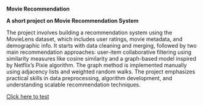 **Movie Recommendation**

**A short project on Movie Recommendation System**

The project involves building a recommendation system using the MovieLens dataset, which includes user ratings, 
movie metadata, and demographic info. It starts with data cleaning and merging, followed by two main recommendation approaches: 
user-item collaborative filtering using similarity measures like cosine similarity and a graph-based model inspired by Netflix’s Pixie algorithm. 
The graph method is implemented manually using adjacency lists and weighted random walks. The project emphasizes practical skills in data preprocessing, 
algorithm development, and understanding scalable recommendation techniques.

<a href = "https://github.com/sbal2911/Movie-Recommendation/blob/main/Code/Programming_Assignment_1.ipynb">Click here to test</a>
